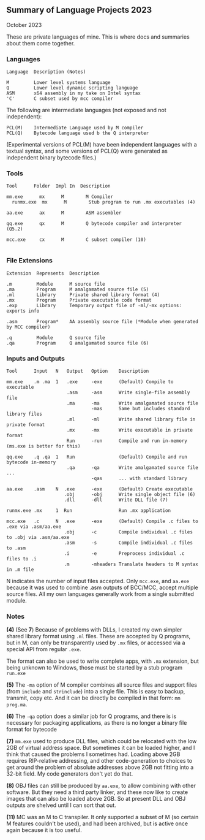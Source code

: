## Summary of Language Projects 2023

October 2023

These are private languages of mine. This is where docs and summaries about them come together.

### Languages
```
Language  Description (Notes)

M         Lower level systems language
Q         Lower level dynamic scripting language
ASM       x64 assembly in my take on Intel syntax
'C'       C subset used by mcc compiler
```
The following are intermediate languages (not exposed and not independent):
```
PCL(M)    Intermediate Language used by M compiler
PCL(Q)    Bytecode language used b the Q interpreter
```
(Experimental versions of PCL(M) have been independent languages with a textual syntax, and some versions of PCL(Q) were generated as independent binary bytecode files.)

### Tools
```
Tool      Folder  Impl In  Description

mm.exe      mx      M        M Compiler
  runmx.exe  mx      M        Stub program to run .mx executables (4)

aa.exe      ax      M        ASM assembler

qq.exe      qx      M        Q bytecode compiler and interpreter (Q5.2)

mcc.exe     cx      M        C subset compiler (10)
  
```

### File Extensions
```
Extension  Represents  Description

.m         Module      M source file
.ma        Program     M amalgamated source file (5)
.ml        Library     Private shared library format (4)
.mx        Program     Private executable code format
.exp       Library     Temporary output file of -ml/-mx options: exports info

.asm       Program*    AA assembly source file (*Module when generated by MCC compiler)

.q         Module      Q source file
.qa        Program     Q amalgamated source file (6)

```

### Inputs and Outputs
```
Tool      Input   N   Output   Option    Description

mm.exe    .m .ma  1   .exe     -exe      (Default) Compile to executable
                      .asm     -asm      Write single-file assembly file
                      .ma      -ma       Write amalgamated source file
                               -mas      Same but includes standard library files
                      .ml      -ml       Write shared library file in private format
                      .mx      -mx       Write executable in private format
                      Run      -run      Compile and run in-memory (ms.exe is better for this)

qq.exe    .q .qa  1   Run                (Default) Compile and run bytecode in-memory
                      .qa      -qa       Write amalgamated source file ...
                               -qas      ... with standard library

aa.exe    .asm    N  .exe      -exe      (Default) Create executable
                     .obj      -obj      Write single object file (6)
                     .dll      -dll      Write DLL file (7)

runmx.exe .mx     1  Run                 Run .mx application

mcc.exe   .c      N  .exe      -exe      (Default) Compile .c files to .exe via .asm/aa.exe
                     .obj      -c        Compile individual .c files to .obj via .asm/aa.exe
                     .asm      -s        Compile individual .c files to .asm
                     .i        -e        Preprocess individual .c files to .i
                     .m        -mheaders Translate headers to M syntax in .m file
```

N indicates the number of input files accepted. Only `mcc.exe`, and `aa.exe` because it was used to combine .asm outputs of BCC/MCC, accept multiple source files. All my own languages generally work from a single submitted module.

### Notes

**(4)** (See **7**) Because of problems with DLLs, I created my own simpler shared library format using `.ml` files. These are accepted by Q programs, but in M, can only be transparently used by `.mx` files, or accessed via a special API from regular `.exe`.

The format can also be used to write complete apps, with `.mx` extension, but being unknown to Windows, those must be started by a stub program `run.exe`

**(5)** The `-ma` option of M compiler combines all source files and support files (from `include` and `strinclude`) into a single file. This is easy to backup, transmit, copy etc. And it can be directly be compiled in that form: `mm prog.ma`.

**(6)** The `-qa` option does a similar job for Q programs, and there is is necessary for packaging applications, as there is no longer a binary file format for bytecode

**(7)** `mm.exe` used to produce DLL files, which could be relocated with the low 2GB of virtual address space. But sometimes it can be loaded higher, and I think that caused the problems I sometimes had. Loading above 2GB requires RIP-relative addressing, and other code-generation to choices to get around the problem of absolute addresses above 2GB not fitting into a 32-bit field. My code generators don't yet do that.

**(8)** OBJ files can still be produced by `aa.exe`, to allow combining with other software. But they need a third party linker, and these now like to create images that can also be loaded above 2GB. So at present DLL and OBJ outputs are shelved until I can sort that out.

**(11)** MC was an M to C transpiler. It only supported a subset of M (so certain M features couldn't be used), and had been archived, but is active once again because it is too useful.
